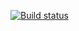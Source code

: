 [![Build status](https://ci.appveyor.com/api/projects/status/xtavlqtga7j7frhs/branch/main?svg=true)](https://ci.appveyor.com/project/Mariyam197/selenide/branch/main)
